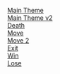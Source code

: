 [Main Theme](https://tinyurl.com/34h3b2ao)<br>
[Main Theme v2](https://tinyurl.com/2ub87m2o)<br>
[Death](https://tinyurl.com/3yalxpa4)<br>
[Move](https://tinyurl.com/34q2cohz)<br>
[Move 2](https://tinyurl.com/3xgxe2at)<br>
[Exit](https://tinyurl.com/32u8k263)<br>
[Win](https://tinyurl.com/3y2mxko2)<br>
[Lose](https://tinyurl.com/32tedrku)
